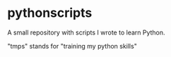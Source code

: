 # pythonscripts
A small repository with scripts I wrote to learn Python.

"tmps" stands for "training my python skills"